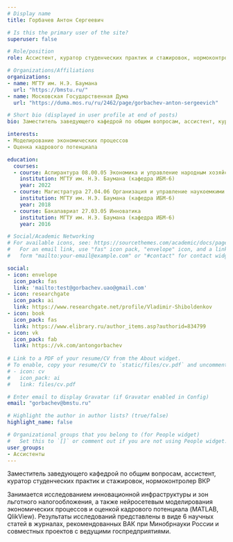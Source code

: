 ```yaml
---
# Display name
title: Горбачев Антон Сергеевич

# Is this the primary user of the site?
superuser: false

# Role/position
role: Ассистент, куратор студенческих практик и стажировок, нормоконтролер ВКР

# Organizations/Affiliations
organizations:
- name: МГТУ им. Н.Э. Баумана
  url: "https://bmstu.ru/"
- name: Московская Государственная Дума
  url: "https://duma.mos.ru/ru/2462/page/gorbachev-anton-sergeevich"

# Short bio (displayed in user profile at end of posts)
bio: Заместитель заведующего кафедрой по общим вопросам, ассистент, куратор студенческих практик и стажировок, нормоконтролер ВКР

interests:
- Моделирование экономических процессов
- Оценка кадрового потенциала

education:
  courses:
  - course: Аспирантура 08.00.05 Экономика и управление народным хозяйством
    institution: МГТУ им. Н.Э. Баумана (кафедра ИБМ-6)
    year: 2022
  - course: Магистратура 27.04.06 Организация и управление наукоемкими производствами
    institution: МГТУ им. Н.Э. Баумана (кафедра ИБМ-6)
    year: 2018
  - course: Бакалавриат 27.03.05 Инноватика
    institution: МГТУ им. Н.Э. Баумана (кафедра ИБМ-6)
    year: 2016

# Social/Academic Networking
# For available icons, see: https://sourcethemes.com/academic/docs/page-builder/#icons
#   For an email link, use "fas" icon pack, "envelope" icon, and a link in the
#   form "mailto:your-email@example.com" or "#contact" for contact widget.

social:
- icon: envelope
  icon_pack: fas
  link: 'mailto:test@gorbachev.uao@gmail.com'
- icon: researchgate
  icon_pack: ai
  link: https://www.researchgate.net/profile/Vladimir-Shiboldenkov
- icon: book
  icon_pack: fas
  link: https://www.elibrary.ru/author_items.asp?authorid=834799
- icon: vk
  icon_pack: fab
  link: https://vk.com/antongorbachev
  
# Link to a PDF of your resume/CV from the About widget.
# To enable, copy your resume/CV to `static/files/cv.pdf` and uncomment the lines below.
# - icon: cv
#   icon_pack: ai
#   link: files/cv.pdf

# Enter email to display Gravatar (if Gravatar enabled in Config)
email: "gorbachev@bmstu.ru"

# Highlight the author in author lists? (true/false)
highlight_name: false

# Organizational groups that you belong to (for People widget)
#   Set this to `[]` or comment out if you are not using People widget.
user_groups:
- Ассистенты
---
```


Заместитель заведующего кафедрой по общим вопросам, ассистент, куратор студенческих практик и стажировок, нормоконтролер ВКР

Занимается исследованием инновационной инфраструктуры и зон льготного налогообложения, а также нейросетевым моделирования экономических процессов и оценкой кадрового потенциала (MATLAB, QlikView). Результаты исследований представлены в виде 6 научных статей в журналах, рекомендованных ВАК при Минобрнауки России и совместных проектов с ведущими госпредприятиями.
